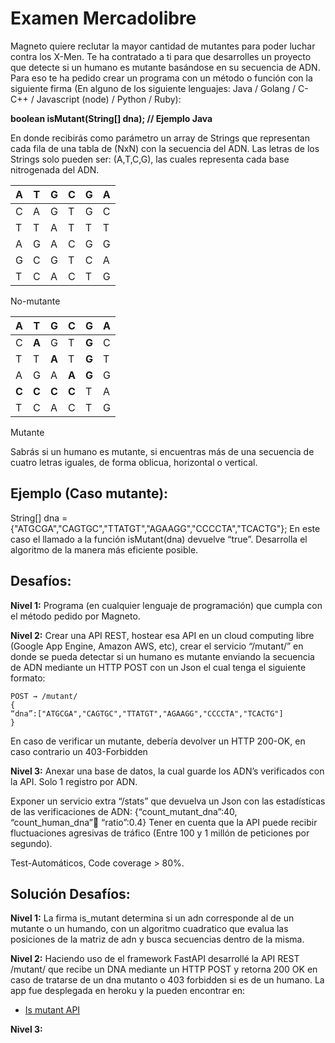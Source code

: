 # Examen Mercadolibre

Magneto quiere reclutar la mayor cantidad de mutantes para poder luchar
contra los X-Men.
Te ha contratado a ti para que desarrolles un proyecto que detecte si un
humano es mutante basándose en su secuencia de ADN.
Para eso te ha pedido crear un programa con un método o función con la siguiente firma (En
alguno de los siguiente lenguajes: Java / Golang / C-C++ / Javascript (node) / Python / Ruby):

**boolean isMutant(String[] dna); // Ejemplo Java**

En donde recibirás como parámetro un array de Strings que representan cada fila de una tabla
de (NxN) con la secuencia del ADN. Las letras de los Strings solo pueden ser: (A,T,C,G), las
cuales representa cada base nitrogenada del ADN.


| A | T | G | C | G | A |
| - | - | - | - | - | - |
| C | A | G | T | G | C |
| T | T | A | T | T | T |
| A | G | A | C | G | G |
| G | C | G | T | C | A |
| T | C | A | C | T | G |

No-mutante

| **A** | T | G | C | **G** | A |
| - | - | - | - | - | - |
| C | **A** | G | T | **G** | C |
| T | T | **A** | T | **G** | T |
| A | G | A | **A** | **G** | G |
| **C** | **C** | **C** | **C** | T | A |
| T | C | A | C | T | G |

Mutante

Sabrás si un humano es mutante, si encuentras más de una secuencia de cuatro letras
iguales​, de forma oblicua, horizontal o vertical.

## Ejemplo (Caso mutante):
String[] dna = {"ATGCGA","CAGTGC","TTATGT","AGAAGG","CCCCTA","TCACTG"};
En este caso el llamado a la función isMutant(dna) devuelve “true”.
Desarrolla el algoritmo de la manera más eficiente posible.

## Desafíos:

**Nivel 1:**
Programa (en cualquier lenguaje de programación) que cumpla con el método pedido por
Magneto.

**Nivel 2:**
Crear una API REST, hostear esa API en un cloud computing libre (Google App Engine,
Amazon AWS, etc), crear el servicio “/mutant/” en donde se pueda detectar si un humano es
mutante enviando la secuencia de ADN mediante un HTTP POST con un Json el cual tenga el
siguiente formato:

```curl
POST → /mutant/
{
“dna”:["ATGCGA","CAGTGC","TTATGT","AGAAGG","CCCCTA","TCACTG"]
}
```

En caso de verificar un mutante, debería devolver un HTTP 200-OK, en caso contrario un
403-Forbidden

**Nivel 3:**
Anexar una base de datos, la cual guarde los ADN’s verificados con la API.
Solo 1 registro por ADN.

Exponer un servicio extra “/stats” que devuelva un Json con las estadísticas de las
verificaciones de ADN: {“count_mutant_dna”:40, “count_human_dna”:100: “ratio”:0.4}
Tener en cuenta que la API puede recibir fluctuaciones agresivas de tráfico (Entre 100 y 1
millón de peticiones por segundo).

Test-Automáticos, Code coverage > 80%.

## Solución Desafíos:

**Nivel 1:**
La firma is_mutant determina si un adn corresponde al de un mutante o un humando, con un algoritmo cuadratico que evalua las posiciones de la matriz de adn y busca secuencias dentro de la misma.

**Nivel 2:**
Haciendo uso de el framework FastAPI desarrollé la API REST /mutant/ que recibe un DNA mediante un HTTP POST y retorna 200 OK en caso de tratarse de un dna mutanto o 403 forbidden si es de un humano.
La app fue desplegada en heroku y la pueden encontrar en:

- [Is mutant API](https://melitestcamo.herokuapp.com/)

**Nivel 3:**





